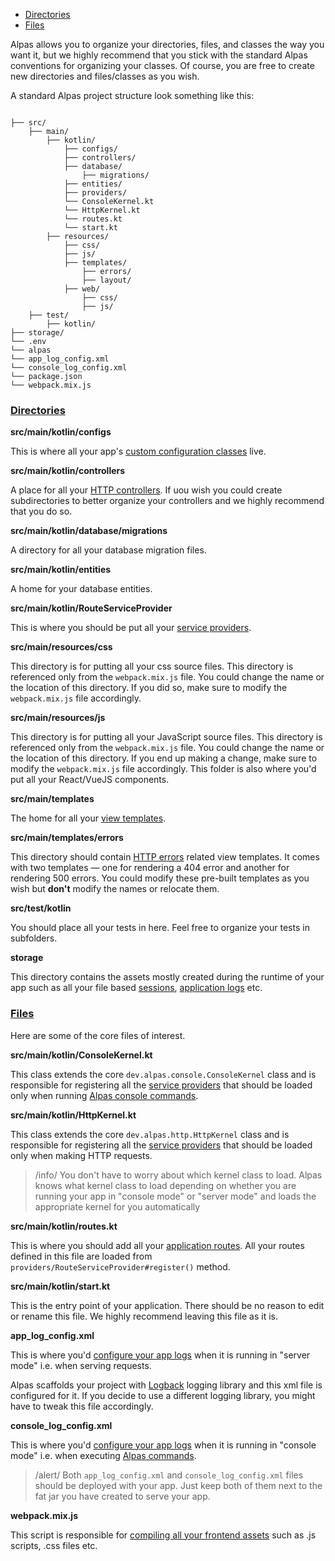 - [Directories](#directories)
- [Files](#files)

Alpas allows you to organize your directories, files, and classes the way you want it, but we highly recommend
that you stick with the standard Alpas conventions for organizing your classes. Of course, you are free to create
new directories and files/classes as you wish.

A standard Alpas project structure look something like this:

```config

├── src/
    ├── main/
        ├── kotlin/
            ├── configs/
            ├── controllers/
            ├── database/
                ├── migrations/
            ├── entities/
            ├── providers/
            └── ConsoleKernel.kt
            └── HttpKernel.kt
            └── routes.kt
            └── start.kt
        ├── resources/
            ├── css/
            ├── js/
            ├── templates/
                ├── errors/
                ├── layout/
            ├── web/
                ├── css/
                ├── js/
    ├── test/
        ├── kotlin/
├── storage/
└── .env
└── alpas
└── app_log_config.xml
└── console_log_config.xml
└── package.json
└── webpack.mix.js

``` 

<a name="directories"></a>
### [Directories](#directories)

**src/main/kotlin/configs**

This is where all your app's [custom configuration classes](/docs/configuration) live.

**src/main/kotlin/controllers**

A place for all your [HTTP controllers](/docs/controllers). If uou wish you could create subdirectories to better 
organize your controllers and we highly recommend that you do so.

**src/main/kotlin/database/migrations**

A directory for all your database migration files.

**src/main/kotlin/entities**

A home for your database entities.

**src/main/kotlin/RouteServiceProvider**

This is where you should be put all your [service providers](/docs/service-providers).

**src/main/resources/css**

This directory is for putting all your css source files. This directory is referenced only from the `webpack.mix.js`
file. You could change the name or the location of this directory. If you did so, make sure to modify the 
`webpack.mix.js` file accordingly.

**src/main/resources/js**

This directory is for putting all your JavaScript source files. This directory is referenced only from the 
`webpack.mix.js` file. You could change the name or the location of this directory. If you end up making a change,
make sure to modify the `webpack.mix.js` file accordingly. This folder is also where you'd put all your React/VueJS
components.

**src/main/templates**

The home for all your [view templates](/docs/pebble-templates).

**src/main/templates/errors**

This directory should contain [HTTP errors](/docs/error-handling) related view templates. It comes with two templates
— one for rendering a 404 error and another for rendering 500 errors. You could modify these pre-built templates as
you wish but **don't** modify the names or relocate them.

**src/test/kotlin**

You should place all your tests in here. Feel free to organize your tests in subfolders.

**storage**

This directory contains the assets mostly created during the runtime of your app such as all your file based
[sessions](/docs/sessions), [application logs](/docs/logging) etc.

<a name="files"></a>
### [Files](#files)

Here are some of the core files of interest.

**src/main/kotlin/ConsoleKernel.kt**

This class extends the core `dev.alpas.console.ConsoleKernel` class and is responsible for registering all the
[service providers](/docs/service-providers) that should be loaded only when running
[Alpas console commands](/docs/alpas-commands).

**src/main/kotlin/HttpKernel.kt**

This class extends the core `dev.alpas.http.HttpKernel` class and is responsible for registering all the 
[service providers](/docs/service-providers) that should be loaded only when making HTTP requests.

> /info/ <span> You don't have to worry about which kernel class to load. Alpas knows what kernel class to load 
> depending on whether you are running your app in "console mode" or "server mode" and loads the appropriate kernel 
> for you automatically </span>

**src/main/kotlin/routes.kt**

This is where you should add all your [application routes](/docs/routing). All your routes defined in this file 
are loaded from `providers/RouteServiceProvider#register()` method. 

**src/main/kotlin/start.kt**

This is the entry point of your application. There should be no reason to edit or rename this file. We highly recommend 
leaving this file as it is.

**app_log_config.xml**

This is where you'd [configure your app logs](/docs/logging) when it is running in "server mode" i.e. when serving
requests.

Alpas scaffolds your project with [Logback](http://logback.qos.ch/) logging library and this xml file is configured
for it. If you decide to use a different logging library, you might have to tweak this file accordingly.

**console_log_config.xml**

This is where you'd  [configure your app logs](/docs/logging) when it is running in "console mode" i.e. when executing
[Alpas commands](/docs/alpas-commands).

> /alert/ <span>Both `app_log_config.xml` and `console_log_config.xml` files should be deployed with your app. Just
> keep both of them next to the fat jar you have created to serve your app. </span>

**webpack.mix.js**

This script is responsible for [compiling all your frontend assets](/docs/mixing-assets) such as .js scripts, 
.css files etc. 
